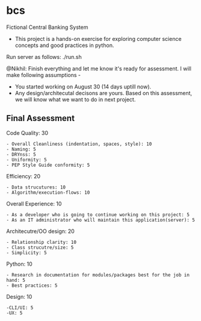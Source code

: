 # bcs
Fictional Central Banking System
- This project is a hands-on exercise for exploring computer science concepts 
  and good practices in python.


Run server as follows:
./run.sh

@Nikhil: Finish everything and let me know it's ready for assessment. I will make following assumptions -
* You started working on August 30 (14 days uptill now).
* Any design/architecutal decisons are yours.
Based on this assessment, we will know what we want to do in next project.

Final Assessment
-----------------

Code Quality:  30

    - Overall Cleanliness (indentation, spaces, style): 10
    - Naming: 5
    - DRYnss: 5
    - Uniformity: 5
    - PEP Style Guide conformity: 5
Efficiency: 20

    - Data strucutures: 10
    - Algorithm/execution-flows: 10
Overall Experience: 10

    - As a developer who is going to continue working on this project: 5
    - As an IT administrator who will maintain this application(server): 5
Architecutre/OO design: 20

    - Relationship clarity: 10
    - Class strucutre/size: 5
    - Simplicity: 5
Python: 10

    - Research in documentation for modules/packages best for the job in hand: 5
    - Best practices: 5
Design: 10

    -CLI/UI: 5
    -UX: 5

